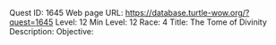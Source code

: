 Quest ID: 1645
Web page URL: https://database.turtle-wow.org/?quest=1645
Level: 12
Min Level: 12
Race: 4
Title: The Tome of Divinity
Description: 
Objective: 
